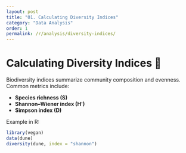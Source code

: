 ```yaml
---
layout: post
title: "01. Calculating Diversity Indices"
category: "Data Analysis"
order: 1
permalink: /r/analysis/diversity-indices/
---
```


# Calculating Diversity Indices 🧬

Biodiversity indices summarize community composition and evenness.  
Common metrics include:

- **Species richness (S)**  
- **Shannon–Wiener index (H')**  
- **Simpson index (D)**  

Example in R:

```r
library(vegan)
data(dune)
diversity(dune, index = "shannon")
